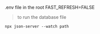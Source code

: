 .env file in the root
FAST_REFRESH=FALSE

> to run the database file
```
npx json-server --watch path
```
  
  
 
